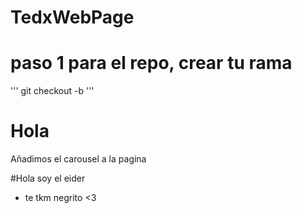 # TedxWebPage

# paso 1 para el repo, crear tu rama
'''
git checkout -b <el nombre de tu rama>
'''
# Hola
Añadimos el carousel a la pagina
  
#Hola soy el eider
- te tkm negrito <3
